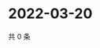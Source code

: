 # 2022-03-20

共 0 条

<!-- BEGIN WEIBO -->
<!-- 最后更新时间 Sun Mar 20 2022 07:12:16 GMT+0800 (China Standard Time) -->

<!-- END WEIBO -->
